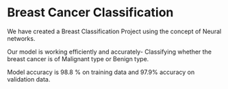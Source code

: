 # Breast Cancer Classification

We have created a Breast Classification Project using the concept of Neural networks.

Our model is working efficiently and accurately-
Classifying whether the breast cancer is of Malignant type or Benign type.

Model accuracy is 98.8 % on training data and 97.9% accuracy on validation data.
